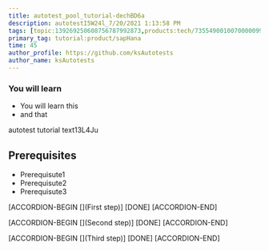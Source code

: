 ```yaml
---
title: autotest_pool_tutorial-dechBD6a
description: autotestI5W24l_7/20/2021 1:13:58 PM
tags: [topic:139269250608756787992873,products:tech/73554900100700000996,tutorial:experience/advanced]
primary_tag: tutorial:product/sapHana
time: 45
author_profile: https://github.com/ksAutotests
author_name: ksAutotests
---
```

### You will learn
- You will learn this
- and that

autotest tutorial text13L4Ju

## Prerequisites
- Prerequisute1
- Prerequisute2
- Prerequisute3

[ACCORDION-BEGIN [](First step)]
[DONE]
[ACCORDION-END]

[ACCORDION-BEGIN [](Second step)]
[DONE]
[ACCORDION-END]

[ACCORDION-BEGIN [](Third step)]
[DONE]
[ACCORDION-END]

